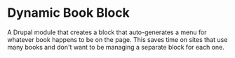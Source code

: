# Dynamic Book Block
A Drupal module that creates a block that auto-generates a menu for whatever book happens to be on the page.
This saves time on sites that use many books and don't want to be managing a separate block for each one.

